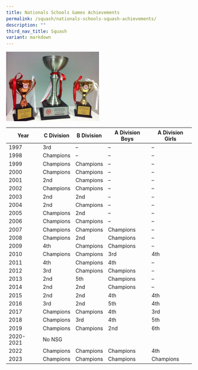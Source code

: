 ```yaml
---
title: Nationals Schools Games Achievements
permalink: /squash/nationals-schools-squash-achievements/
description: ""
third_nav_title: Squash
variant: markdown
---
```

<img src="/images/IMG_1519-800x598-300x224.jpg" style="width:50%">
		 
<table>
<thead>
<tr>
<th>Year</th>
<th>C Division</th>
<th>B Division</th>
<th>A Division Boys</th>
<th>A Division Girls</th>
</tr>
</thead>
<tbody>
<tr>
<td>1997</td>
<td>3rd</td>
<td>–</td>
<td>–</td>
<td>–</td>
</tr>
<tr>
<td>1998</td>
<td>Champions</td>
<td>–</td>
<td>–</td>
<td>–</td>
</tr>
<tr>
<td>1999</td>
<td>Champions</td>
<td>Champions</td>
<td>–</td>
<td>–</td>
</tr>
<tr>
<td>2000</td>
<td>Champions</td>
<td>Champions</td>
<td>–</td>
<td>–</td>
</tr>
<tr>
<td>2001</td>
<td>2nd</td>
<td>Champions</td>
<td>–</td>
<td>–</td>
</tr>
<tr>
<td>2002</td>
<td>Champions</td>
<td>Champions</td>
<td>–</td>
<td>–</td>
</tr>
<tr>
<td>2003</td>
<td>2nd</td>
<td>2nd</td>
<td>–</td>
<td>–</td>
</tr>
<tr>
<td>2004</td>
<td>2nd</td>
<td>Champions</td>
<td>–</td>
<td>–</td>
</tr>
<tr>
<td>2005</td>
<td>Champions</td>
<td>2nd</td>
<td>–</td>
<td>–</td>
</tr>
<tr>
<td>2006</td>
<td>Champions</td>
<td>Champions</td>
<td>–</td>
<td>–</td>
</tr>
<tr>
<td>2007</td>
<td>Champions</td>
<td>Champions</td>
<td>Champions</td>
<td>–</td>
</tr>
<tr>
<td>2008</td>
<td>Champions</td>
<td>2nd</td>
<td>Champions</td>
<td>–</td>
</tr>
<tr>
<td>2009</td>
<td>4th</td>
<td>Champions</td>
<td>Champions</td>
<td>–</td>
</tr>
<tr>
<td>2010</td>
<td>Champions</td>
<td>Champions</td>
<td>3rd</td>
<td>4th</td>
</tr>
<tr>
<td>2011</td>
<td>4th</td>
<td>Champions</td>
<td>4th</td>
<td>–</td>
</tr>
<tr>
<td>2012</td>
<td>3rd</td>
<td>Champions</td>
<td>Champions</td>
<td>–</td>
</tr>
<tr>
<td>2013</td>
<td>2nd</td>
<td>5th</td>
<td>Champions</td>
<td>–</td>
</tr>
<tr>
<td>2014</td>
<td>2nd</td>
<td>2nd</td>
<td>Champions</td>
<td>–</td>
</tr>
<tr>
<td>2015</td>
<td>2nd</td>
<td>2nd</td>
<td>4th</td>
<td>4th</td>
</tr>
<tr>
<td>2016</td>
<td>3rd</td>
<td>2nd</td>
<td>5th</td>
<td>4th</td>
</tr>
<tr>
<td>2017</td>
<td>Champions</td>
<td>Champions</td>
<td>4th</td>
<td>3rd</td>
</tr>
<tr>
<td>2018</td>
<td>Champions</td>
<td>3rd</td>
<td>4th</td>
<td>5th</td>
</tr>
<tr>
<td>2019</td>
<td>Champions</td>
<td>Champions</td>
<td>2nd</td>
<td>6th</td>
</tr>
<tr>
<td>2020-2021</td>
<td colspan="4">No NSG</td>
</tr>
<tr>
<td>2022</td>
<td>Champions</td>
<td>Champions</td>
<td>Champions</td>
<td>4th</td>
</tr>
	<tr>
<td>2023</td>
<td>Champions</td>
<td>Champions</td>
<td>Champions</td>
<td>Champions</td>
</tr>
</tbody>
</table>